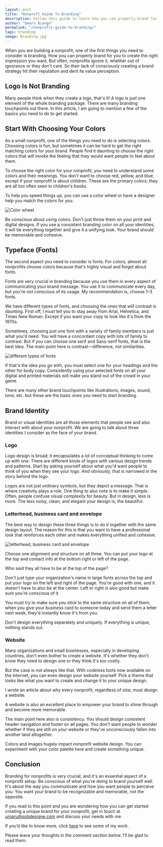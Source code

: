 ```yaml
---
layout: post
title: "Nonproft Guide To Branding"
description: Follow this guide to learn how you can properly brand for you to create the right impression you want.
author: "Umaru Biango"
permalink: "/nonprofit-guide-to-branding/"
tags: branding
image: Branding.jpg
---
```


When you are building a nonprofit, one of the first things you need to consider is branding. How you can properly brand for you to create the right impression you want. But often, nonprofits ignore it, whether out of ignorance or they don't care. So their lack of consciously creating a brand strategy hit their reputation and dent its value perception.   

## Logo Is Not Branding
Many people think when they create a logo, that's it! A logo is just one element of the whole branding package. There are many branding touchpoints out there. In this article, I am going to mention a few of the basics you need to do to get started. 

## Start With Choosing Your Colors
As a small nonprofit, one of the things you need to do is selecting colors. Choosing colors is fun, but sometimes it can be hard to get the right matching colors for your brand. People find it daunting to choose the right colors that will invoke the feeling that they would want people to feel about them. 

To choose the right color for your nonprofit, you need to understand some colors and their meanings. You don't want to choose red, yellow, and blue, except if your nonprofit is about children. These are the primary colors; they are all too often seen in children's books. 

To help you speed things up, you can use a color wheel or have a designer help you match the colors for you.

![Color wheel](https://github.com/SUBiango/blog/blob/gh-pages/assets/img/Color-wheel.jpg)

Be conscious about using colors. Don't just throw them on your print and digital designs. If you use a consistent branding color on all your identities, it will tie everything together and give it a unifying look. Your brand should be memorable and cohesive. 

## Typeface (Fonts)
The second aspect you need to consider is fonts. For colors, almost all nonprofits choose colors because that's highly visual and forget about fonts.

Fonts are very crucial in branding because you use them in every aspect of communicating your brand message. You use it to communicate every day, but you're not conscious of its usage. My recommendation is, choose 1–3 fonts.

We have different types of fonts, and choosing the ones that will contrast is daunting. First off, I must tell you to stay away from Arial, Helvetica, and Times New Roman. Except if you want your copy to look like it's from the 1970s.

Sometimes, choosing just one font with a variety of family members is just what you'd need. You will have a concordant copy with lots of family to contrast. But if you can choose one serif and Sans-serif fonts, that is the best idea. The main point here is contrast—difference, not similarities. 

![different types of fonts](https://github.com/SUBiango/blog/blob/gh-pages/assets/img/Difference-typefaces.jpg)

If that's the idea you go with, you must select one for your headings and the other for body copy. Consistently using your selected fonts on all your digital and printed materials will make you stand out of the crowd in your game.  

There are many other brand touchpoints like illustrations, images, sound, tone, etc. but these are the basic ones you need to start branding. 

## Brand Identity
Brand or visual identities are all those elements that people see and also interact with about your nonprofit. We are going to talk about three identities I consider as the face of your brand. 

### Logo
Logo design is broad; it encapsulates a lot of conceptual thinking to come up with one. There are different kinds of logos with various design trends and patterns. Start by asking yourself about what you'd want people to think of you when they see your logo. And obviously, that is narrowed in the story behind the logo. 

Logos are not just ordinary symbols, but they depict a message. That is where creativity plays a role. One thing to also note is to make it simple. Often, people confuse visual complexity for beauty. But in design, less is more. The less noisy, clean, and elegant your design is, the beautiful.  

### Letterhead, business card and envelope
The best way to design these three things is to do it together with the same design layout. The reason for this is that you want to have a professional look that reinforces each other and makes everything unified and cohesive. 

![letterhead, business card and envelope](https://github.com/SUBiango/blog/blob/gh-pages/assets/img/Brand-elements.jpg)

Choose one alignment and structure on all three. You can put your logo at the top and contact info at the bottom right or left of the page.  

Who said they all have to be at the top of the page?

Don't just type your organization's name in large fonts across the top and put your logo on the left and right of the page. You're good with one, and it doesn't have to also be at the center. Left or right is also good but make sure you're conscious of it. 

You must try to make sure you stick to the same structure on all of them; when you give your business card to someone today and send them a letter next week, they'd instantly know it's from you. 

Don't design everything separately and uniquely. If everything is unique, nothing stands out. 

### Website
Many organizations and small businesses, especially in developing countries, don't even bother to create a website. It's whether they don't know they need to design one or they think it's too costly.  

But the case is not always like that. With codeless tools now available on the internet, you can even design your website yourself. Pick a theme that looks like what you want to create and change it to your unique design.

I wrote an article about why every nonprofit, regardless of size, must design a website.

A website is also an excellent place to empower your brand to shine through and become more memorable. 

The main point here also is consistency. You should design consistent header navigation and footer on all pages. You don't want people to wonder whether if they are still on your website or they've unconsciously fallen into another land altogether. 

Colors and images hugely impact nonprofit website design. You can experiment with your color palette here and create something unique. 

## Conclusion
Branding for nonprofits is very crucial, and it's an essential aspect of a nonprofit setup. Be conscious of what you're doing to brand yourself well. It's about the way you communicate and how you want people to perceive you. You want your brand to be recognizable and memorable, not the opposite. 

If you read to this point and you are wondering how you can get started creating a unique brand for your nonprofit, get in touch at umaru@subdesigne.com and discuss your needs with me. 

If you’d like to know more, click [here](https://subdesigne.com/) to see some of my work.

Please leave your thoughts in the comment section below. I’ll be glad to read them. 


